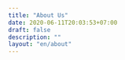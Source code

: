 ```yaml
---
title: "About Us"
date: 2020-06-11T20:03:53+07:00
draft: false
description: ""
layout: "en/about"
---
```


